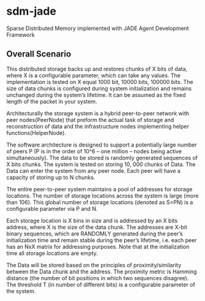 # sdm-jade
Sparse Distributed Memory implemented with JADE Agent Development Framework

## Overall Scenario
This distributed storage backs up and restores chunks of X bits of data, where X is a configurable parameter, which can take any values. The implementation is tested on X equal 1000 bit, 10000 bits, 100000 bits. The size of data chunks is configured during system initialization and remains unchanged during the system’s lifetime. It can be assumed as the fixed length of the packet in your system.

Architecturally the storage system is a hybrid peer-to-peer network with peer nodes(PeerNode) that preform the actual task of storage and reconstruction of data and the infrastructure nodes implementing helper functions(HelperNode).


The software architecture is designed to support a potentially large number of peers P (P is in the order of 10^6 – one million – nodes being active simultaneously).
The data to be stored is randomly generated sequences of X bits chunks. The system is tested on storing 10, 000 chunks of Data. The Data can enter the system from any peer node. Each peer will have a capacity of storing up to N chunks.

The entire peer-to-peer system maintains a pool of addresses for storage locations. The number of storage locations across the system is large (more than 106). This global number of storage locations (denoted as S=PN) is a configurable parameter via P and N.

Each storage location is X bins in size and is addressed by an X bits address, where X is the size of the data chunk. The addresses are X-bit binary sequences, which are RANDOMLY generated during the peer’s initialization time and remain stable during the peer’s lifetime, i.e. each peer has an NxX matrix for addressing purposes. Note that at the initialization time all storage locations are empty.

The Data will be stored based on the principles of proximity/similarity between the Data chunk and the address. The proximity metric is Hamming distance (the number of bit positions in which two sequences disagree). The threshold T (in number of different bits) is a configurable parameter of the system.

